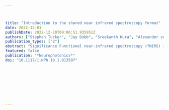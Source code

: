 ---


title: "Introduction to the shared near infrared spectroscopy format"
date: 2022-12-01
publishDate: 2022-12-20T09:06:51.935951Z
authors: ["Stephen Tucker", "Jay Dubb", "Sreekanth Kura", "Alexander von Lühmann", "Robert Franke", "Jörn M. Horschig", "Samuel Powell", "Robert Oostenveld", "Michael Lührs", "Édouard Delaire", "Zahra M. Aghajan", "Hanseok Yun", "Meryem A. Yücel", "Qianqian Fang", "Theodore J. Huppert", "Blaise B. Frederick", "Luca Pollonini", "David Boas", "Robert Luke"]
publication_types: ["2"]
abstract: "Significance Functional near-infrared spectroscopy (fNIRS) is a popular neuroimaging technique with proliferating hardware platforms, analysis approaches, and software tools. There has not been a standardized file format for storing fNIRS data, which has hindered the sharing of data as well as the adoption and development of software tools.  Aim We endeavored to design a file format to facilitate the analysis and sharing of fNIRS data that is flexible enough to meet the community’s needs and sufficiently defined to be implemented consistently across various hardware and software platforms.  Approach The shared NIRS format (SNIRF) specification was developed in consultation with the academic and commercial fNIRS community and the Society for functional Near Infrared Spectroscopy.  Results The SNIRF specification defines a format for fNIRS data acquired using continuous wave, frequency domain, time domain, and diffuse correlation spectroscopy devices.  Conclusions We present the SNIRF along with validation software and example datasets. Support for reading and writing SNIRF data has been implemented by major hardware and software platforms, and the format has found widespread use in the fNIRS community."
featured: false
publication: "*Neurophotonics*"
doi: "10.1117/1.NPh.10.1.013507"








---
